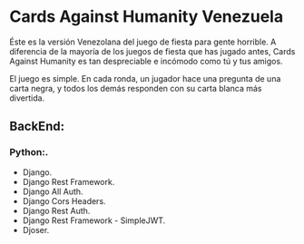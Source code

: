 # Cards Against Humanity Venezuela
Éste es la versión Venezolana del juego de fiesta para gente horrible. A diferencia de la mayoría de los juegos de fiesta que has jugado antes, Cards Against Humanity es tan despreciable e incómodo como tú y tus amigos.

El juego es simple. En cada ronda, un jugador hace una pregunta de una carta negra, y todos los demás responden con su carta blanca más divertida.

## BackEnd:
### Python:.
* Django.
* Django Rest Framework.
* Django All Auth.
* Django Cors Headers.
* Django Rest Auth.
* Django Rest Framework - SimpleJWT.
* Djoser.
